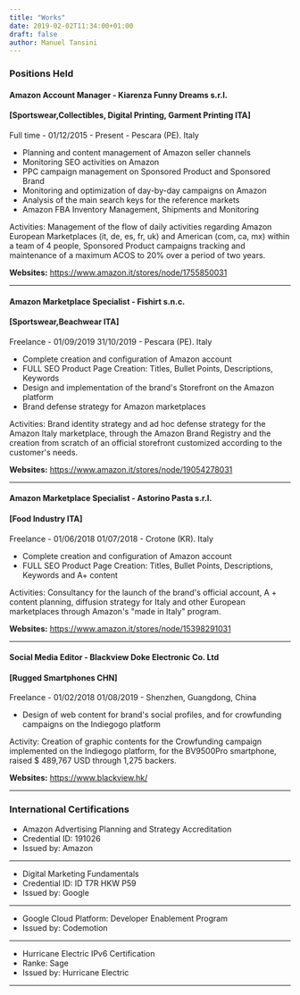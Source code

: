 ```yaml
---
title: "Works"
date: 2019-02-02T11:34:00+01:00
draft: false
author: Manuel Tansini
---
```


### Positions Held

#### Amazon Account Manager - Kiarenza Funny Dreams s.r.l.
#### [Sportswear,Collectibles, Digital Printing, Garment Printing ITA] 

Full time - 01/12/2015 - Present - Pescara (PE). Italy

- Planning and content management of Amazon seller channels
- Monitoring SEO activities on Amazon
- PPC campaign management on Sponsored Product and Sponsored Brand
- Monitoring and optimization of day-by-day campaigns on Amazon
- Analysis of the main search keys for the reference markets
- Amazon FBA Inventory Management, Shipments and Monitoring

Activities: Management of the flow of daily activities regarding Amazon European Marketplaces (it, de, es, fr, uk) and American (com, ca, mx) within a team of 4 people, Sponsored Product campaigns tracking and maintenance of a maximum ACOS to 20% over a period of two years.

**Websites:** https://www.amazon.it/stores/node/1755850031


<hr />

#### Amazon Marketplace Specialist - Fishirt s.n.c.
#### [Sportswear,Beachwear ITA] 

Freelance - 01/09/2019 31/10/2019 - Pescara (PE). Italy

- Complete creation and configuration of Amazon account
- FULL SEO Product Page Creation: Titles, Bullet Points, Descriptions, Keywords
- Design and implementation of the brand's Storefront on the Amazon platform
- Brand defense strategy for Amazon marketplaces

Activities: Brand identity strategy and ad hoc defense strategy for the Amazon Italy marketplace, through the Amazon Brand Registry and the creation from scratch of an official storefront customized according to the customer's needs.

**Websites:** https://www.amazon.it/stores/node/19054278031


<hr />

#### Amazon Marketplace Specialist - Astorino Pasta s.r.l.
#### [Food Industry ITA] 

Freelance - 01/06/2018 01/07/2018 - Crotone (KR). Italy

- Complete creation and configuration of Amazon account
- FULL SEO Product Page Creation: Titles, Bullet Points, Descriptions, Keywords and A+ content

Activities: Consultancy for the launch of the brand's official account, A + content planning, diffusion strategy for Italy and other European marketplaces through Amazon's "made in Italy" program.

**Websites:** https://www.amazon.it/stores/node/15398291031


<hr />

#### Social Media Editor - Blackview Doke Electronic Co. Ltd
#### [Rugged Smartphones CHN] 

Freelance - 01/02/2018 01/08/2019 - Shenzhen, Guangdong, China

- Design of web content for brand's social profiles, and for crowfunding campaigns on the Indiegogo platform

Activity: Creation of graphic contents for the Crowfunding campaign implemented on the Indiegogo platform, for the BV9500Pro smartphone, raised $ 489,767 USD through 1,275 backers.

**Websites:** https://www.blackview.hk/


<hr />

### International Certifications

- Amazon Advertising Planning and Strategy Accreditation 
- Credential ID: 191026 
- Issued by: Amazon

<hr />

- Digital Marketing Fundamentals
- Credential ID: ID T7R HKW P59
- Issued by: Google

<hr />

- Google Cloud Platform: Developer Enablement Program
- Issued by: Codemotion

<hr />

- Hurricane Electric IPv6 Certification
- Ranke: Sage
- Issued by: Hurricane Electric

<hr />